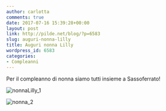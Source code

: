 ```yaml
---
author: carlotta
comments: true
date: 2017-07-16 15:39:28+00:00
layout: post
link: http://pilde.net/blog/?p=6583
slug: auguri-nonna-lilly
title: Auguri nonna Lilly
wordpress_id: 6583
categories:
- Compleanni
---
```


Per il compleanno di nonna siamo tutti insieme a Sassoferrato!

![nonnaLilly_1]({{baseurl}}/uploads/2017/07/nonnaLilly_1.png)


![nonna_2]({{baseurl}}/uploads/2017/07/nonna_2.png)



